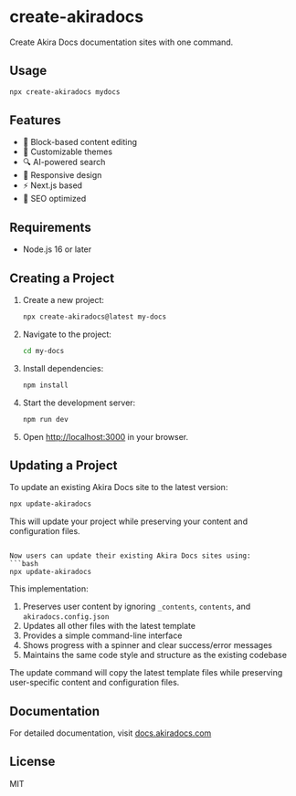 # create-akiradocs

Create Akira Docs documentation sites with one command.

## Usage 
```bash
npx create-akiradocs mydocs
```

## Features

- 📝 Block-based content editing
- 🎨 Customizable themes
- 🔍 AI-powered search
- 📱 Responsive design
- ⚡ Next.js based
- 🎯 SEO optimized

## Requirements

- Node.js 16 or later

## Creating a Project

1. Create a new project:
   ```bash
   npx create-akiradocs@latest my-docs
   ```

2. Navigate to the project:
   ```bash
   cd my-docs
   ```

3. Install dependencies:
   ```bash
   npm install
   ```

4. Start the development server:
   ```bash
   npm run dev
   ```

5. Open [http://localhost:3000](http://localhost:3000) in your browser.

## Updating a Project

To update an existing Akira Docs site to the latest version:

```bash
npx update-akiradocs
```

This will update your project while preserving your content and configuration files.
```

Now users can update their existing Akira Docs sites using:
```bash
npx update-akiradocs
```

This implementation:
1. Preserves user content by ignoring `_contents`, `contents`, and `akiradocs.config.json`
2. Updates all other files with the latest template
3. Provides a simple command-line interface
4. Shows progress with a spinner and clear success/error messages
5. Maintains the same code style and structure as the existing codebase

The update command will copy the latest template files while preserving user-specific content and configuration files.

## Documentation

For detailed documentation, visit [docs.akiradocs.com](https://docs.akiradocs.com)

## License

MIT